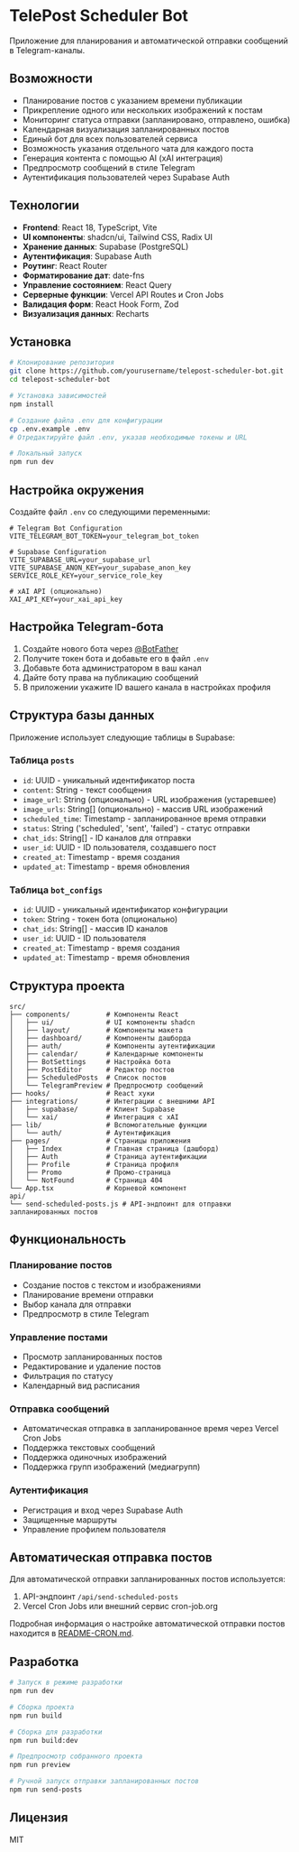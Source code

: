 # TelePost Scheduler Bot

Приложение для планирования и автоматической отправки сообщений в Telegram-каналы.

## Возможности

- Планирование постов с указанием времени публикации
- Прикрепление одного или нескольких изображений к постам
- Мониторинг статуса отправки (запланировано, отправлено, ошибка)
- Календарная визуализация запланированных постов
- Единый бот для всех пользователей сервиса
- Возможность указания отдельного чата для каждого поста
- Генерация контента с помощью AI (xAI интеграция)
- Предпросмотр сообщений в стиле Telegram
- Аутентификация пользователей через Supabase Auth

## Технологии

- **Frontend**: React 18, TypeScript, Vite
- **UI компоненты**: shadcn/ui, Tailwind CSS, Radix UI
- **Хранение данных**: Supabase (PostgreSQL)
- **Аутентификация**: Supabase Auth
- **Роутинг**: React Router
- **Форматирование дат**: date-fns
- **Управление состоянием**: React Query
- **Серверные функции**: Vercel API Routes и Cron Jobs
- **Валидация форм**: React Hook Form, Zod
- **Визуализация данных**: Recharts

## Установка

```sh
# Клонирование репозитория
git clone https://github.com/yourusername/telepost-scheduler-bot.git
cd telepost-scheduler-bot

# Установка зависимостей
npm install

# Создание файла .env для конфигурации
cp .env.example .env
# Отредактируйте файл .env, указав необходимые токены и URL

# Локальный запуск
npm run dev
```

## Настройка окружения

Создайте файл `.env` со следующими переменными:

```
# Telegram Bot Configuration
VITE_TELEGRAM_BOT_TOKEN=your_telegram_bot_token

# Supabase Configuration
VITE_SUPABASE_URL=your_supabase_url
VITE_SUPABASE_ANON_KEY=your_supabase_anon_key
SERVICE_ROLE_KEY=your_service_role_key

# xAI API (опционально)
XAI_API_KEY=your_xai_api_key
```

## Настройка Telegram-бота

1. Создайте нового бота через [@BotFather](https://t.me/BotFather)
2. Получите токен бота и добавьте его в файл `.env`
3. Добавьте бота администратором в ваш канал
4. Дайте боту права на публикацию сообщений
5. В приложении укажите ID вашего канала в настройках профиля

## Структура базы данных

Приложение использует следующие таблицы в Supabase:

### Таблица `posts`
- `id`: UUID - уникальный идентификатор поста
- `content`: String - текст сообщения
- `image_url`: String (опционально) - URL изображения (устаревшее)
- `image_urls`: String[] (опционально) - массив URL изображений
- `scheduled_time`: Timestamp - запланированное время отправки
- `status`: String ('scheduled', 'sent', 'failed') - статус отправки
- `chat_ids`: String[] - ID каналов для отправки
- `user_id`: UUID - ID пользователя, создавшего пост
- `created_at`: Timestamp - время создания
- `updated_at`: Timestamp - время обновления

### Таблица `bot_configs`
- `id`: UUID - уникальный идентификатор конфигурации
- `token`: String - токен бота (опционально)
- `chat_ids`: String[] - массив ID каналов
- `user_id`: UUID - ID пользователя
- `created_at`: Timestamp - время создания
- `updated_at`: Timestamp - время обновления

## Структура проекта

```
src/
├── components/         # Компоненты React
│   ├── ui/             # UI компоненты shadcn
│   ├── layout/         # Компоненты макета
│   ├── dashboard/      # Компоненты дашборда
│   ├── auth/           # Компоненты аутентификации
│   ├── calendar/       # Календарные компоненты
│   ├── BotSettings     # Настройка бота
│   ├── PostEditor      # Редактор постов
│   ├── ScheduledPosts  # Список постов
│   └── TelegramPreview # Предпросмотр сообщений
├── hooks/              # React хуки
├── integrations/       # Интеграции с внешними API
│   ├── supabase/       # Клиент Supabase
│   └── xai/            # Интеграция с xAI
├── lib/                # Вспомогательные функции
│   └── auth/           # Аутентификация
├── pages/              # Страницы приложения
│   ├── Index           # Главная страница (дашборд)
│   ├── Auth            # Страница аутентификации
│   ├── Profile         # Страница профиля
│   ├── Promo           # Промо-страница
│   └── NotFound        # Страница 404
└── App.tsx             # Корневой компонент
api/
└── send-scheduled-posts.js # API-эндпоинт для отправки запланированных постов
```

## Функциональность

### Планирование постов
- Создание постов с текстом и изображениями
- Планирование времени отправки
- Выбор канала для отправки
- Предпросмотр в стиле Telegram

### Управление постами
- Просмотр запланированных постов
- Редактирование и удаление постов
- Фильтрация по статусу
- Календарный вид расписания

### Отправка сообщений
- Автоматическая отправка в запланированное время через Vercel Cron Jobs
- Поддержка текстовых сообщений
- Поддержка одиночных изображений
- Поддержка групп изображений (медиагрупп)

### Аутентификация
- Регистрация и вход через Supabase Auth
- Защищенные маршруты
- Управление профилем пользователя

## Автоматическая отправка постов

Для автоматической отправки запланированных постов используется:
1. API-эндпоинт `/api/send-scheduled-posts`
2. Vercel Cron Jobs или внешний сервис cron-job.org

Подробная информация о настройке автоматической отправки постов находится в [README-CRON.md](README-CRON.md).

## Разработка

```sh
# Запуск в режиме разработки
npm run dev

# Сборка проекта
npm run build

# Сборка для разработки
npm run build:dev

# Предпросмотр собранного проекта
npm run preview

# Ручной запуск отправки запланированных постов
npm run send-posts
```

## Лицензия

MIT
